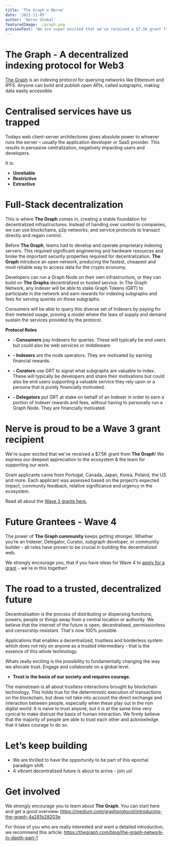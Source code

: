 ```yaml
---
title: 'The Graph x Nerve'
date: '2021-11-05'
author: 'Nerve Global'
featuredImage: ./graph.png
previewText: 'We are super excited that we´ve received a $7.5K grant from The Graph.'
---
```


# The Graph - A decentralized indexing protocol for Web3

[The Graph](https://thegraph.com/en/) is an indexing protocol for querying networks like Ethereum and IPFS. Anyone can build and publish open APIs, called subgraphs, making data easily accessible. 


# Centralised services have us trapped

Todays web client-server architectures gives absolute power to whoever runs the server – usually the application developer or SaaS provider. This results in pervasive centralization, negatively impacting users and developers.

It is:

- **Unreliable**
- **Restrictive**
- **Extractive**


# Full-Stack decentralization

This is where **The Graph** comes in, creating a stable foundation for decentralized infrastructures. Instead of handing over control to companies, we can use blockchains, p2p networks, and service protocols to transact directly and regain control.

Before **The Graph**, teams had to develop and operate proprietary indexing servers. This required significant engineering and hardware resources and broke the important security properties required for decentralization. **The Graph** introduce an open network, producing the fastest, cheapest and most reliable way to access data for the crypto economy.

Developers can run a Graph Node on their own infrastructure, or they can build on **The Graphs** decentralized or hosted service. In The Graph Network, any Indexer will be able to stake Graph Tokens (GRT) to participate in the network and earn rewards for indexing subgraphs and fees for serving queries on those subgraphs.

Consumers will be able to query this diverse set of Indexers by paying for their metered usage, proving a model where the laws of supply and demand sustain the services provided by the protocol.

**Protocol Roles**

- **- Consumers** pay Indexers for queries. These will typically be end users but could also be web services or middleware.

- **- Indexers** are the node operators. They are motivated by earning financial rewards.

- **- Curators** use GRT to signal what subgraphs are valuable to index. These will typically be developers and share their motivations but could also be end users supporting a valuable service they rely upon or a persona that is purely financially motivated.

- **- Delegators** put GRT at stake on behalf of an Indexer in order to earn a portion of indexer rewards and fees, without having to personally run a Graph Node. They are financially motivated.


# Nerve is proud to be a Wave 3 grant recipient

We're super excited that we've received a $7.5K grant from **The Graph**! 
We express our deepest appreciation to the ecosystem & the team for supporting our work.

Grant applicants came from Portugal, Canada, Japan, Korea, Poland, the US and more. Each applicant was assessed based on the project’s expected impact, community feedback, relative significance and urgency in the ecosystem.


Read all about the [Wave 3 grants here.](https://thegraph.com/blog/wave-three-funding)



# Future Grantees - Wave 4

The power of **The Graph community** keeps getting stronger. Whether you’re an Indexer, Delegator, Curator, subgraph developer, or community builder - all roles have proven to be crucial in building the decentralized web.

We strongly encourage you, that if you have ideas for Wave 4 to [apply for a grant](https://thegraph.typeform.com/applynow) - we`re in this together! 


# The road to a trusted, decentralized future


Decentralisation is the process of distributing or dispersing functions, powers, people or things away from a central location or authority.
We believe that the internet of the future is open, decentralised, permissionless and censorship-resistant. That's now 100% possible.

Applications that enables a decentralized, trustless and borderless system which does not rely on anyone as a trusted intermediary - that is the essence of this whole technology. 

Whats really exciting is the possibility to fundamentally changing the way we allocate trust. Engage and collaborate on a global level.

- **Trust is the basis of our society and requires courage.**

The mainstream is all about trustless interactions brought by blockchain technology. This holds true for the deterministic execution of transactions on the blockchain, but does not take into account the direct exchange and interaction between people, especially when these play out in the non digital world. It is naive to trust anyone, but it is at the same time very cynical to make distrust the basis of human interaction. We firmly believe that the majority of people are able to trust each other and acknowledge that it takes courage to do so.

# Let’s keep building

- We are thrilled to have the opportunity to be part of this epochal paradigm shift.
- A vibrant decentralized future is about to arrive - join us!


# Get involved
We strongly encourage you to learn about **The Graph**. You can start here and get a good overview: 
https://medium.com/graphprotocol/introducing-the-graph-4a281b28203e

For those of you who are really interested and want a detailed introduction, we recommend this article:
https://thegraph.com/blog/the-graph-network-in-depth-part-1